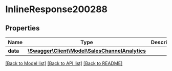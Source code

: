 # InlineResponse200288

## Properties
Name | Type | Description | Notes
------------ | ------------- | ------------- | -------------
**data** | [**\Swagger\Client\Model\SalesChannelAnalytics**](SalesChannelAnalytics.md) |  | [optional] 

[[Back to Model list]](../../README.md#documentation-for-models) [[Back to API list]](../../README.md#documentation-for-api-endpoints) [[Back to README]](../../README.md)

